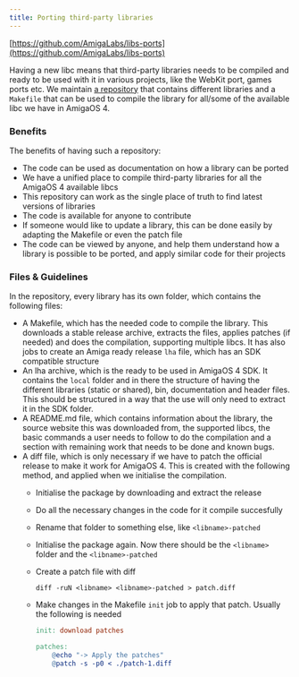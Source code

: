 ```yaml
---
title: Porting third-party libraries
---
```


[https://github.com/AmigaLabs/libs-ports](https://github.com/AmigaLabs/libs-ports)

Having a new libc means that third-party libraries needs to be compiled and ready to be used with it in various projects, like the WebKit port, games ports etc. We maintain [a repository](https://github.com/AmigaLabs/libs-ports) that contains different libraries and a `Makefile` that can be used to compile the library for all/some of the available libc we have in AmigaOS 4.

### Benefits
The benefits of having such a repository:

- The code can be used as documentation on how a library can be ported
- We have a unified place to compile third-party libraries for all the AmigaOS 4 available libcs
- This repository can work as the single place of truth to find latest versions of libraries
- The code is available for anyone to contribute
- If someone would like to update a library, this can be done easily by adapting the Makefile or even the patch file
- The code can be viewed by anyone, and help them understand how a library is possible to be ported, and apply similar code for their projects


### Files & Guidelines

In the repository, every library has its own folder, which contains the following files:

- A Makefile, which has the needed code to compile the library. This downloads a stable release archive, extracts the files, applies patches (if needed) and does the compilation, supporting multiple libcs. It has also jobs to create an Amiga ready release `lha` file, which has an SDK compatible structure
- An lha archive, which is the ready to be used in AmigaOS 4 SDK. It contains the `local` folder and in there the structure of having the different libraries (static or shared), bin, documentation and header files. This should be structured in a way that the use will only need to extract it in the SDK folder.
- A README.md file, which contains information about the library, the source website this was downloaded from, the supported libcs, the basic commands a user needs to follow to do the compilation and a section with remaining work that needs to be done and known bugs.
- A diff file, which is only necessary if we have to patch the official release to make it work for AmigaOS 4. This is created with the following method, and applied when we initialise the compilation.
    * Initialise the package by downloading and extract the release
    * Do all the necessary changes in the code for it compile succesfully
    * Rename that folder to something else, like `<libname>-patched`
    * Initialise the package again. Now there should be the `<libname>` folder and the `<libname>-patched`
    * Create a patch file with diff

        `diff -ruN <libname> <libname>-patched > patch.diff` 
    
    * Make changes in the Makefile `init` job to apply that patch. Usually the following is needed
        ```makefile
        init: download patches

        patches:
            @echo "-> Apply the patches"
            @patch -s -p0 < ./patch-1.diff
        ```

